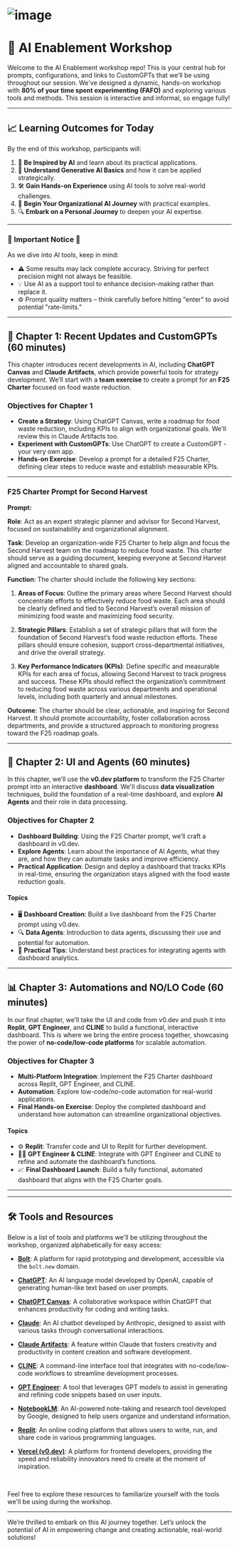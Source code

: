 # ![image](https://github.com/user-attachments/assets/cc885429-952e-4b6d-8631-e15c15eae738)

# 🤖 AI Enablement Workshop

Welcome to the AI Enablement workshop repo! This is your central hub for prompts, configurations, and links to CustomGPTs that we’ll be using throughout our session. We've designed a dynamic, hands-on workshop with **80% of your time spent experimenting (FAFO)** and exploring various tools and methods. This session is interactive and informal, so engage fully!

---

## 📈 Learning Outcomes for Today

By the end of this workshop, participants will:

1. 🌟 **Be Inspired by AI** and learn about its practical applications.
2. 🧠 **Understand Generative AI Basics** and how it can be applied strategically.
3. 🛠️ **Gain Hands-on Experience** using AI tools to solve real-world challenges.
4. 🚀 **Begin Your Organizational AI Journey** with practical examples.
5. 🔍 **Embark on a Personal Journey** to deepen your AI expertise.

---

### 🚨 Important Notice 🚨

As we dive into AI tools, keep in mind:

- ⚠️ Some results may lack complete accuracy. Striving for perfect precision might not always be feasible.
- 💡 Use AI as a support tool to enhance decision-making rather than replace it.
- ⚙️ Prompt quality matters – think carefully before hitting "enter" to avoid potential "rate-limits."

---

## 🦾 Chapter 1: Recent Updates and CustomGPTs (60 minutes)

This chapter introduces recent developments in AI, including **ChatGPT Canvas** and **Claude Artifacts**, which provide powerful tools for strategy development. We’ll start with a **team exercise** to create a prompt for an **F25 Charter** focused on food waste reduction.

### Objectives for Chapter 1
- **Create a Strategy**: Using ChatGPT Canvas, write a roadmap for food waste reduction, including KPIs to align with organizational goals. We'll review this in Claude Artifacts too.
- **Experiment with CustomGPTs**: Use ChatGPT to create a CustomGPT - your very own app.
- **Hands-on Exercise**: Develop a prompt for a detailed F25 Charter, defining clear steps to reduce waste and establish measurable KPIs.

---

### F25 Charter Prompt for Second Harvest

**Prompt:**

**Role**: Act as an expert strategic planner and advisor for Second Harvest, focused on sustainability and organizational alignment.

**Task**: Develop an organization-wide F25 Charter to help align and focus the Second Harvest team on the roadmap to reduce food waste. This charter should serve as a guiding document, keeping everyone at Second Harvest aligned and accountable to shared goals.

**Function**: The charter should include the following key sections:

1. **Areas of Focus**: Outline the primary areas where Second Harvest should concentrate efforts to effectively reduce food waste. Each area should be clearly defined and tied to Second Harvest’s overall mission of minimizing food waste and maximizing food security.

2. **Strategic Pillars**: Establish a set of strategic pillars that will form the foundation of Second Harvest’s food waste reduction efforts. These pillars should ensure cohesion, support cross-departmental initiatives, and drive the overall strategy.

3. **Key Performance Indicators (KPIs)**: Define specific and measurable KPIs for each area of focus, allowing Second Harvest to track progress and success. These KPIs should reflect the organization’s commitment to reducing food waste across various departments and operational levels, including both quarterly and annual milestones.

**Outcome**: The charter should be clear, actionable, and inspiring for Second Harvest. It should promote accountability, foster collaboration across departments, and provide a structured approach to monitoring progress toward the F25 roadmap goals.

---

## 🚀 Chapter 2: UI and Agents (60 minutes)

In this chapter, we’ll use the **v0.dev platform** to transform the F25 Charter prompt into an interactive **dashboard**. We'll discuss **data visualization** techniques, build the foundation of a real-time dashboard, and explore **AI Agents** and their role in data processing.

### Objectives for Chapter 2
- **Dashboard Building**: Using the F25 Charter prompt, we’ll craft a dashboard in v0.dev.
- **Explore Agents**: Learn about the importance of AI Agents, what they are, and how they can automate tasks and improve efficiency.
- **Practical Application**: Design and deploy a dashboard that tracks KPIs in real-time, ensuring the organization stays aligned with the food waste reduction goals.

#### Topics
- 🖥️ **Dashboard Creation**: Build a live dashboard from the F25 Charter prompt using v0.dev.
- 🔍 **Data Agents**: Introduction to data agents, discussing their use and potential for automation.
- 🤖 **Practical Tips**: Understand best practices for integrating agents with dashboard analytics.

---

## 📊 Chapter 3: Automations and NO/LO Code (60 minutes)

In our final chapter, we’ll take the UI and code from v0.dev and push it into **Replit**, **GPT Engineer**, and **CLINE** to build a functional, interactive dashboard. This is where we bring the entire process together, showcasing the power of **no-code/low-code platforms** for scalable automation.

### Objectives for Chapter 3
- **Multi-Platform Integration**: Implement the F25 Charter dashboard across Replit, GPT Engineer, and CLINE.
- **Automation**: Explore low-code/no-code automation for real-world applications.
- **Final Hands-on Exercise**: Deploy the completed dashboard and understand how automation can streamline organizational objectives.

#### Topics
- ⚙️ **Replit**: Transfer code and UI to Replit for further development.
- 🧑‍💻 **GPT Engineer & CLINE**: Integrate with GPT Engineer and CLINE to refine and automate the dashboard’s functions.
- 📈 **Final Dashboard Launch**: Build a fully functional, automated dashboard that aligns with the F25 Charter goals.

---

---

## 🛠️ Tools and Resources

Below is a list of tools and platforms we'll be utilizing throughout the workshop, organized alphabetically for easy access:

- **[Bolt](https://bolt.new/)**: A platform for rapid prototyping and development, accessible via the `bolt.new` domain.

- **[ChatGPT](https://chatgpt.com/)**: An AI language model developed by OpenAI, capable of generating human-like text based on user prompts.

- **[ChatGPT Canvas](https://openai.com/chatgpt/overview/)**: A collaborative workspace within ChatGPT that enhances productivity for coding and writing tasks.

- **[Claude](https://www.anthropic.com/claude)**: An AI chatbot developed by Anthropic, designed to assist with various tasks through conversational interactions.

- **[Claude Artifacts](https://www.anthropic.com/claude)**: A feature within Claude that fosters creativity and productivity in content creation and software development.

- **[CLINE](https://cline.dev/)**: A command-line interface tool that integrates with no-code/low-code workflows to streamline development processes.

- **[GPT Engineer](https://github.com/AntonOsika/gpt-engineer)**: A tool that leverages GPT models to assist in generating and refining code snippets based on user inputs.

- **[NotebookLM](https://www.google.com/notebooklm/)**: An AI-powered note-taking and research tool developed by Google, designed to help users organize and understand information.

- **[Replit](https://replit.com/)**: An online coding platform that allows users to write, run, and share code in various programming languages.

- **[Vercel (v0.dev)](https://vercel.com/)**: A platform for frontend developers, providing the speed and reliability innovators need to create at the moment of inspiration.
<br>

Feel free to explore these resources to familiarize yourself with the tools we'll be using during the workshop.

---


We’re thrilled to embark on this AI journey together. Let’s unlock the potential of AI in empowering change and creating actionable, real-world solutions!
